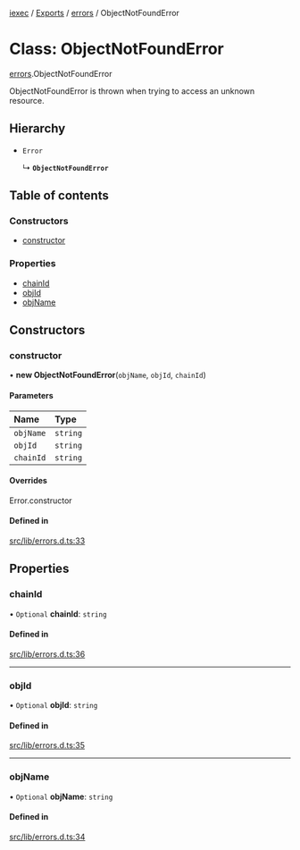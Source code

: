 [iexec](../README.md) / [Exports](../modules.md) / [errors](../modules/errors.md) / ObjectNotFoundError

# Class: ObjectNotFoundError

[errors](../modules/errors.md).ObjectNotFoundError

ObjectNotFoundError is thrown when trying to access an unknown resource.

## Hierarchy

- `Error`

  ↳ **`ObjectNotFoundError`**

## Table of contents

### Constructors

- [constructor](errors.ObjectNotFoundError.md#constructor)

### Properties

- [chainId](errors.ObjectNotFoundError.md#chainid)
- [objId](errors.ObjectNotFoundError.md#objid)
- [objName](errors.ObjectNotFoundError.md#objname)

## Constructors

### constructor

• **new ObjectNotFoundError**(`objName`, `objId`, `chainId`)

#### Parameters

| Name | Type |
| :------ | :------ |
| `objName` | `string` |
| `objId` | `string` |
| `chainId` | `string` |

#### Overrides

Error.constructor

#### Defined in

[src/lib/errors.d.ts:33](https://github.com/iExecBlockchainComputing/iexec-sdk/blob/af88fc2/src/lib/errors.d.ts#L33)

## Properties

### chainId

• `Optional` **chainId**: `string`

#### Defined in

[src/lib/errors.d.ts:36](https://github.com/iExecBlockchainComputing/iexec-sdk/blob/af88fc2/src/lib/errors.d.ts#L36)

___

### objId

• `Optional` **objId**: `string`

#### Defined in

[src/lib/errors.d.ts:35](https://github.com/iExecBlockchainComputing/iexec-sdk/blob/af88fc2/src/lib/errors.d.ts#L35)

___

### objName

• `Optional` **objName**: `string`

#### Defined in

[src/lib/errors.d.ts:34](https://github.com/iExecBlockchainComputing/iexec-sdk/blob/af88fc2/src/lib/errors.d.ts#L34)
